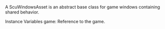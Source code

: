 A ScuWindowsAsset is an abstract base class for game windows containing shared behavior.

Instance Variables
	game:		Reference to the game.